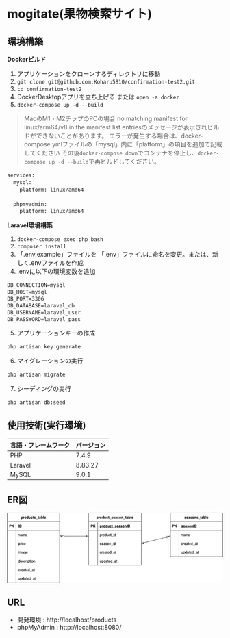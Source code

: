 # mogitate(果物検索サイト)

## 環境構築
**Dockerビルド**
1. アプリケーションをクローンするディレクトリに移動
2. `git clone git@github.com:Koharu5810/confirmation-test2.git`
3. `cd confirmation-test2`
4. DockerDesktopアプリを立ち上げる または `open -a docker`
5. `docker-compose up -d --build`

> MacのM1・M2チップのPCの場合
> no matching manifest for linux/arm64/v8 in the manifest list entriesのメッセージが表示されビルドができないことがあります。
> エラーが発生する場合は、docker-compose.ymlファイルの「mysql」内に「platform」の項目を追加で記載してください
> その後`docker-compose down`でコンテナを停止し、`docker-compose up -d --build`で再ビルドしてください。
```bash
services:
  mysql:
    platform: linux/amd64

  phpmyadmin:
    platform: linux/amd64
```

**Laravel環境構築**
1. `docker-compose exec php bash`
2. `composer install`
3. 「.env.example」ファイルを 「.env」ファイルに命名を変更。または、新しく.envファイルを作成
4. .envに以下の環境変数を追加
``` text
DB_CONNECTION=mysql
DB_HOST=mysql
DB_PORT=3306
DB_DATABASE=laravel_db
DB_USERNAME=laravel_user
DB_PASSWORD=laravel_pass
```
5. アプリケーションキーの作成
``` bash
php artisan key:generate
```

6. マイグレーションの実行
``` bash
php artisan migrate
```

7. シーディングの実行
``` bash
php artisan db:seed
```

## 使用技術(実行環境)
| 言語・フレームワーク    | バージョン   |
| :------------------- | :--------- |
| PHP                  | 7.4.9      |
| Laravel              | 8.83.27    |
| MySQL                | 9.0.1      |

## ER図
![alt](erd.png)

## URL
- 開発環境 : http://localhost/products
- phpMyAdmin : http://localhost:8080/
